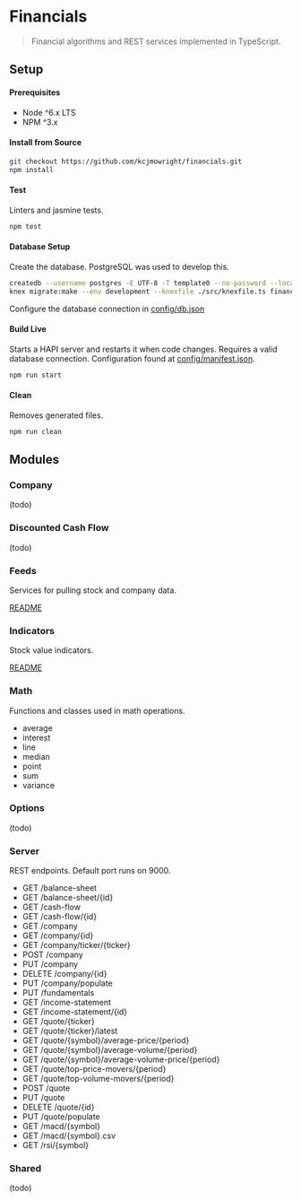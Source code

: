Financials
=============

> Financial algorithms and REST services implemented in TypeScript.

## Setup

#### Prerequisites

* Node ^6.x LTS
* NPM ^3.x

#### Install from Source

```sh
git checkout https://github.com/kcjmowright/financials.git
npm install
```

#### Test

Linters and jasmine tests.

```sh
npm test
```

#### Database Setup

Create the database.  PostgreSQL was used to develop this.

```sh
createdb --username postgres -E UTF-8 -T template0 --no-password --locale C financials
knex migrate:make --env development --knexfile ./src/knexfile.ts financials
```

Configure the database connection in [config/db.json](config/db.json)

#### Build Live

Starts a HAPI server and restarts it when code changes.  Requires a valid database connection.
Configuration found at [config/manifest.json](config/manifest.json).

```sh
npm run start
```

#### Clean

Removes generated files.

```sh
npm run clean
```

## Modules

### Company

(todo)

### Discounted Cash Flow

(todo)

### Feeds

Services for pulling stock and company data.

[README](src/server/feeds/README.md)

### Indicators

Stock value indicators.

[README](src/indicators/README.md)

### Math

Functions and classes used in math operations.

- average
- interest
- line
- median
- point
- sum
- variance

### Options

(todo)

### Server

REST endpoints.  Default port runs on 9000.

* GET /balance-sheet
* GET /balance-sheet/{id}
* GET /cash-flow
* GET /cash-flow/{id}
* GET /company
* GET /company/{id}
* GET /company/ticker/{ticker}
* POST /company
* PUT /company
* DELETE /company/{id}
* PUT /company/populate
* PUT /fundamentals
* GET /income-statement
* GET /income-statement/{id}
* GET /quote/{ticker}
* GET /quote/{ticker}/latest
* GET /quote/{symbol}/average-price/{period}
* GET /quote/{symbol}/average-volume/{period}
* GET /quote/{symbol}/average-volume-price/{period}
* GET /quote/top-price-movers/{period}
* GET /quote/top-volume-movers/{period}
* POST /quote
* PUT /quote
* DELETE /quote/{id}
* PUT /quote/populate
* GET /macd/{symbol}
* GET /macd/{symbol}.csv
* GET /rsi/{symbol}


### Shared

(todo)



